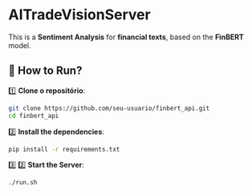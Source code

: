 # AITradeVisionServer

This is a **Sentiment Analysis** for **financial texts**, based on the **FinBERT** model.

## 🚀 How to Run?

1️⃣ **Clone o repositório**:
   ```bash
   git clone https://github.com/seu-usuario/finbert_api.git
   cd finbert_api
```

2️⃣ **Install the dependencies**:
   ```bash
   pip install -r requirements.txt
```

3️⃣ 2️⃣ **Start the Server**:
   ```bash
   ./run.sh
```
